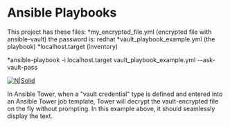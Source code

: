 # Ansible Playbooks

This project has these files:
*my_encrypted_file.yml  (encrypted file with ansible-vault) the password is:   redhat
*vault_playbook_example.yml  (the playbook)
*localhost.target (inventory)

*ansible-playbook -i localhost.target vault_playbook_example.yml --ask-vault-pass

[![N|Solid](http://gokev.com/GoKEVicon300.png)](https://goKev.com)

In Ansible Tower, when a "vault credential" type is defined and entered into an Ansible Tower job template, Tower will decrypt the vault-encrypted file on the fly without prompting.  In this example above, it should seamlessly display the text.

